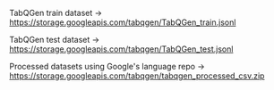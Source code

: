 TabQGen train dataset -> https://storage.googleapis.com/tabqgen/TabQGen_train.jsonl

TabQGen test dataset -> https://storage.googleapis.com/tabqgen/TabQGen_test.jsonl

Processed datasets using Google's language repo -> https://storage.googleapis.com/tabqgen/tabqgen_processed_csv.zip
